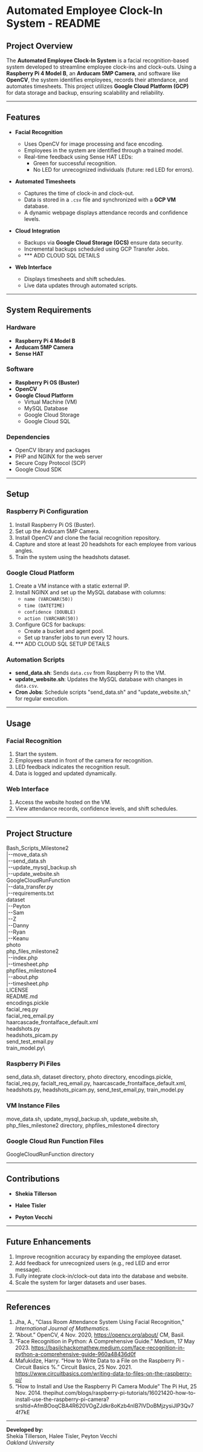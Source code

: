 # Automated Employee Clock-In System - README  

## Project Overview  
The **Automated Employee Clock-In System** is a facial recognition-based system developed to streamline employee clock-ins and clock-outs. Using a **Raspberry Pi 4 Model B**, an **Arducam 5MP Camera**, and software like **OpenCV**, the system identifies employees, records their attendance, and automates timesheets. This project utilizes **Google Cloud Platform (GCP)** for data storage and backup, ensuring scalability and reliability.

---

## Features  
- **Facial Recognition**  
  - Uses OpenCV for image processing and face encoding.  
  - Employees in the system are identified through a trained model.  
  - Real-time feedback using Sense HAT LEDs:  
    - Green for successful recognition.  
    - No LED for unrecognized individuals (future: red LED for errors).  

- **Automated Timesheets**  
  - Captures the time of clock-in and clock-out.  
  - Data is stored in a `.csv` file and synchronized with a **GCP VM** database.  
  - A dynamic webpage displays attendance records and confidence levels.  

- **Cloud Integration**  
  - Backups via **Google Cloud Storage (GCS)** ensure data security.  
  - Incremental backups scheduled using GCP Transfer Jobs.
  - *** ADD CLOUD SQL DETAILS

- **Web Interface**  
  - Displays timesheets and shift schedules.  
  - Live data updates through automated scripts.  

---

## System Requirements  

### Hardware  
- **Raspberry Pi 4 Model B**  
- **Arducam 5MP Camera**  
- **Sense HAT**  

### Software  
- **Raspberry Pi OS (Buster)**  
- **OpenCV**  
- **Google Cloud Platform**  
  - Virtual Machine (VM)  
  - MySQL Database  
  - Google Cloud Storage
  - Google Cloud SQL  

### Dependencies  
- OpenCV library and packages  
- PHP and NGINX for the web server  
- Secure Copy Protocol (SCP)  
- Google Cloud SDK  

---

## Setup  

### Raspberry Pi Configuration  
1. Install Raspberry Pi OS (Buster).  
2. Set up the Arducam 5MP Camera.  
3. Install OpenCV and clone the facial recognition repository.  
4. Capture and store at least 20 headshots for each employee from various angles.  
5. Train the system using the headshots dataset.  

### Google Cloud Platform  
1. Create a VM instance with a static external IP.  
2. Install NGINX and set up the MySQL database with columns:  
   - `name (VARCHAR(50))`  
   - `time (DATETIME)`  
   - `confidence (DOUBLE)`  
   - `action (VARCHAR(50))`  
3. Configure GCS for backups:  
   - Create a bucket and agent pool.  
   - Set up transfer jobs to run every 12 hours.
4. *** ADD CLOUD SQL SETUP DETAILS  

### Automation Scripts  
- **send_data.sh**: Sends `data.csv` from Raspberry Pi to the VM.  
- **update_website.sh**: Updates the MySQL database with changes in `data.csv`.  
- **Cron Jobs**: Schedule scripts "send_data.sh" and "update_website.sh," for regular execution.  

---

## Usage  

### Facial Recognition  
1. Start the system.  
2. Employees stand in front of the camera for recognition.  
3. LED feedback indicates the recognition result.  
4. Data is logged and updated dynamically.  

### Web Interface  
1. Access the website hosted on the VM.  
2. View attendance records, confidence levels, and shift schedules.  

---

## Project Structure

Bash_Scripts_Milestone2\
|--move_data.sh\
|--send_data.sh\
|--update_mysql_backup.sh\
|--update_website.sh\
GoogleCloudRunFunction\
|--data_transfer.py\
|--requirements.txt\
dataset\
|--Peyton\
|--Sam\
|--Z\
|--Danny\
|--Ryan\
|--Keanu\
photo\
php_files_milestone2\
|--index.php\
|--timesheet.php\
phpfiles_milestone4\
|--about.php\
|--timesheet.php\
LICENSE\
README.md\
encodings.pickle\
facial_req.py\
facial_req_email.py\
haarcascade_frontalface_default.xml\
headshots.py\
headshots_picam.py\
send_test_email.py\
train_model.py\

### Raspberry Pi Files
send_data.sh, dataset directory, photo directory, encodings.pickle, facial_req.py, facialt_req_email.py, haarcascade_frontalface_default.xml, headshots.py, headshots_picam.py, send_test_email,py, train_model.py

### VM Instance Files
move_data.sh, update_mysql_backup.sh, update_website.sh, php_files_milestone2 directory, phpfiles_milestone4 directory

### Google Cloud Run Function Files
GoogleCloudRunFunction directory

---

## Contributions  

- **Shekia Tillerson**  
   

- **Halee Tisler**  
   

- **Peyton Vecchi**  
   

---

## Future Enhancements  
1. Improve recognition accuracy by expanding the employee dataset.  
2. Add feedback for unrecognized users (e.g., red LED and error message).  
3. Fully integrate clock-in/clock-out data into the database and website.  
4. Scale the system for larger datasets and user bases.  

---

## References  
1. Jha, A., "Class Room Attendance System Using Facial Recognition," *International Journal of Mathematics*.  
2. ”About.” OpenCV, 4 Nov. 2020, https://opencv.org/about/ CM, Basil.
3. “Face Recognition in Python: A Comprehensive Guide.” Medium, 17 May 2023. https://basilchackomathew.medium.com/face-recognition-in-python-a-comprehensive-guide-960a48436d0f
4. Mafukidze, Harry. “How to Write Data to a File on the Raspberry Pi - Circuit Basics %.” Circuit Basics, 25 Nov. 2021. https://www.circuitbasics.com/writing-data-to-files-on-the-raspberry-pi/
5. “How to Install and Use the Raspberry Pi Camera Module” The Pi Hut, 25 Nov. 2014. thepihut.com/blogs/raspberry-pi-tutorials/16021420-how-to-install-use-the-raspberry-pi-camera?srsltid=AfmBOoqCBA4R620VOgZJdkr8oKzb4nIB7IVDoBMjzysiJlP3Qv74f7kE  

---  

**Developed by:**  
Shekia Tillerson, Halee Tisler, Peyton Vecchi  
*Oakland University*  

